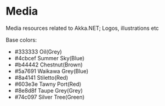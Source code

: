 Media
=====

Media resources related to Akka.NET; Logos, illustrations etc

Base colors:

- #333333 Oil(Grey) 
- #4cbcef Summer Sky(Blue) 
- #b44442 Chestnut(Brown) 
- #5a7691 Waikawa Grey(Blue)
- #8a4141 Stiletto(Red) 
- #603e3e Tawny Port(Red) 
- #8e8d8f Taupe Grey(Grey) 
- #74c097 Silver Tree(Green)  
